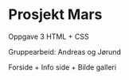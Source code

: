 # Prosjekt Mars

Oppgave 3 HTML + CSS

Gruppearbeid: Andreas og Jørund


Forside + Info side + Bilde galleri
